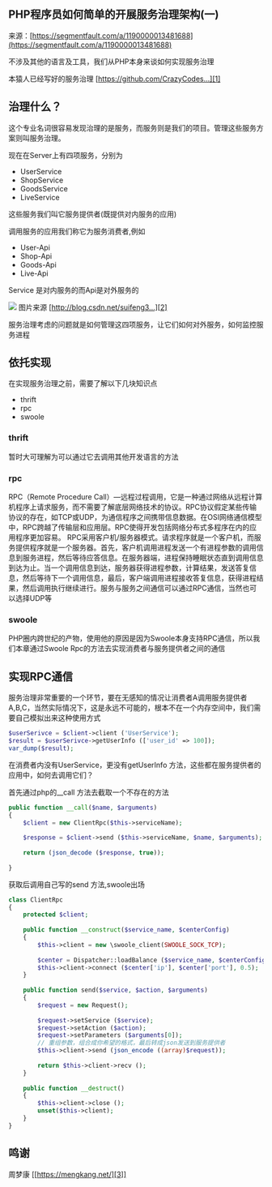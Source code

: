 ## PHP程序员如何简单的开展服务治理架构(一)

来源：[https://segmentfault.com/a/1190000013481688](https://segmentfault.com/a/1190000013481688)

不涉及其他的语言及工具，我们从PHP本身来谈如何实现服务治理

本猿人已经写好的服务治理 [https://github.com/CrazyCodes...][1]
## 治理什么？

这个专业名词很容易发现治理的是服务，而服务则是我们的项目。管理这些服务方案则叫服务治理。

现在在Server上有四项服务，分别为


* UserService
* ShopService
* GoodsService
* LiveService


这些服务我们叫它服务提供者(既提供对内服务的应用)

调用服务的应用我们称它为服务消费者,例如


* User-Api
* Shop-Api
* Goods-Api
* Live-Api


Service 是对内服务的而Api是对外服务的

![][0] 
图片来源 [http://blog.csdn.net/suifeng3...][2]

服务治理考虑的问题就是如何管理这四项服务，让它们如何对外服务，如何监控服务进程
## 依托实现

在实现服务治理之前，需要了解以下几块知识点


* thrift
* rpc
* swoole


### thrift

暂时大可理解为可以通过它去调用其他开发语言的方法
### rpc

RPC（Remote Procedure Call）—远程过程调用，它是一种通过网络从远程计算机程序上请求服务，而不需要了解底层网络技术的协议。RPC协议假定某些传输协议的存在，如TCP或UDP，为通信程序之间携带信息数据。在OSI网络通信模型中，RPC跨越了传输层和应用层。RPC使得开发包括网络分布式多程序在内的应用程序更加容易。
RPC采用客户机/服务器模式。请求程序就是一个客户机，而服务提供程序就是一个服务器。首先，客户机调用进程发送一个有进程参数的调用信息到服务进程，然后等待应答信息。在服务器端，进程保持睡眠状态直到调用信息到达为止。当一个调用信息到达，服务器获得进程参数，计算结果，发送答复信息，然后等待下一个调用信息，最后，客户端调用进程接收答复信息，获得进程结果，然后调用执行继续进行。服务与服务之间通信可以通过RPC通信，当然也可以选择UDP等
### swoole

PHP圈内跨世纪的产物，使用他的原因是因为Swoole本身支持RPC通信，所以我们本章通过Swoole Rpc的方法去实现消费者与服务提供者之间的通信
## 实现RPC通信

服务治理非常重要的一个环节，要在无感知的情况让消费者A调用服务提供者A,B,C，当然实际情况下，这是永远不可能的，根本不在一个内存空间中，我们需要自己模拟出来这种使用方式

```php
$userSerivce = $client->client ('UserService');
$result = $userSerivce->getUserInfo (['user_id' => 100]);
var_dump($result);
```

在消费者内没有UserService，更没有getUserInfo 方法，这些都在服务提供者的应用中，如何去调用它们？

首先通过php的__call 方法去截取一个不存在的方法

```php
public function __call($name, $arguments)
{
    $client = new ClientRpc($this->serviceName);
            
    $response = $client->send ($this->serviceName, $name, $arguments);
            
    return (json_decode ($response, true));
            
}
```

获取后调用自己写的send 方法,swoole出场

```php
class ClientRpc
{
    protected $client;
        
    public function __construct($service_name, $centerConfig)
    {
        $this->client = new \swoole_client(SWOOLE_SOCK_TCP);
            
        $center = Dispatcher::loadBalance ($service_name, $centerConfig);
        $this->client->connect ($center['ip'], $center['port'], 0.5);
    }
        
    public function send($service, $action, $arguments)
    {
        $request = new Request();
        
        $request->setService ($service);
        $request->setAction ($action);
        $request->setParameters ($arguments[0]);
        // 重组参数，组合成你希望的格式，最后转成json发送到服务提供者
        $this->client->send (json_encode ((array)$request));
            
        return $this->client->recv ();
    }
        
    public function __destruct()
    {
        $this->client->close ();
        unset($this->client);
    }
}
```
## 鸣谢

周梦康  [[https://mengkang.net/][3]]

[1]: https://github.com/CrazyCodes/Service-Govern.git
[2]: http://blog.csdn.net/suifeng3051/article/details/53992560
[3]: https://mengkang.net/
[0]: ../img/bV4Je5.png